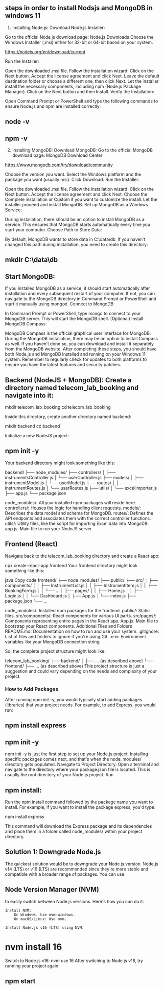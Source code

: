 ## steps in order to install Nodsjs and MongoDB in windows 11

1. Installing Node.js:
Download Node.js Installer:

Go to the official Node.js download page: Node.js Downloads
Choose the Windows Installer (.msi) either for 32-bit or 64-bit based on your system.

https://nodejs.org/en/download/current

Run the Installer:

Open the downloaded .msi file.
Follow the installation wizard:
Click on the Next button.
Accept the license agreement and click Next.
Leave the default destination folder or choose a different one, then click Next.
Let the installer install the necessary components, including npm (Node.js Package Manager).
Click on the Next button and then Install.
Verify the Installation:

Open Command Prompt or PowerShell and type the following commands to ensure Node.js and npm are installed correctly:

## node -v
## npm -v



2. Installing MongoDB:
Download MongoDB:
Go to the official MongoDB download page: MongoDB Download Center

https://www.mongodb.com/try/download/community


Choose the version you want.
Select the Windows platform and the package you want (usually msi).
Click Download.
Run the Installer:

Open the downloaded .msi file.
Follow the installation wizard:
Click on the Next button.
Accept the license agreement and click Next.
Choose the Complete installation or Custom if you want to customize the install.
Let the installer proceed and install MongoDB.
Set up MongoDB as a Windows Service:

During installation, there should be an option to install MongoDB as a service. This ensures that MongoDB starts automatically every time you start your computer.
Choose Path to Store Data:

By default, MongoDB wants to store data in C:\data\db. If you haven't changed this path during installation, you need to create this directory:

## mkdir C:\data\db


## Start MongoDB:

If you installed MongoDB as a service, it should start automatically after installation and every subsequent restart of your computer.
If not, you can navigate to the MongoDB directory in Command Prompt or PowerShell and start it manually using mongod.
Connect to MongoDB:

In Command Prompt or PowerShell, type mongo to connect to your MongoDB server. This will start the MongoDB shell.
(Optional) Install MongoDB Compass:

MongoDB Compass is the official graphical user interface for MongoDB. During the MongoDB installation, there may be an option to install Compass as well. If you haven't done so, you can download and install it separately from the MongoDB website.
After completing these steps, you should have both Node.js and MongoDB installed and running on your Windows 11 system. Remember to regularly check for updates to both platforms to ensure you have the latest features and security patches.




## Backend (NodeJS + MongoDB): Create a directory named telecom_lab_booking and navigate into it:
mkdir telecom_lab_booking
cd telecom_lab_booking

Inside this directory, create another directory named backend:

mkdir backend
cd backend

Initialize a new NodeJS project:
## npm init -y
Your backend directory might look something like this:

backend/
├── node_modules/
├── controllers/
│   ├── instrumentsController.js
│   └── userController.js
├── models/
│   ├── instrumentModel.js
│   └── userModel.js
├── routes/
│   ├── instrumentRoutes.js
│   └── userRoutes.js
├── utils/
│   └── excelImporter.js
├── app.js
└── package.json

node_modules/: All your installed npm packages will reside here.
controllers/: Houses the logic for handling client requests.
models/: Describes the data model and schema for MongoDB.
routes/: Defines the API endpoints and associates them with the correct controller functions.
utils/: Utility files, like the script for importing Excel data into MongoDB.
app.js: Main file to run your NodeJS server.


## Frontend (React)
Navigate back to the telecom_lab_booking directory and create a React app:

npx create-react-app frontend
Your frontend directory might look something like this:

java
Copy code
frontend/
├── node_modules/
├── public/
├── src/
│   ├── components/
│   │   ├── InstrumentList.js
│   │   ├── InstrumentItem.js
│   │   ├── BookingForm.js
│   │   └── ...
│   ├── pages/
│   │   ├── Home.js
│   │   ├── Login.js
│   │   └── Dashboard.js
│   ├── App.js
│   └── index.js
├── package.json
└── ...

node_modules/: Installed npm packages for the frontend.
public/: Static files.
src/components/: React components for various UI parts.
src/pages/: Components representing entire pages in the React app.
App.js: Main file to bootstrap your React components.
Additional Files and Folders
README.md: Documentation on how to run and use your system.
.gitignore: List of files and folders to ignore if you're using Git.
.env: Environment variables like your MongoDB connection string.


So, the complete project structure might look like:

telecom_lab_booking/
├── backend/
│   ├── ... (as described above)
└── frontend/
    ├── ... (as described above)
This project structure is just a suggestion and could vary depending on the needs and complexity of your project.



### How to Add Packages

After running npm init -y, you would typically start adding packages (libraries) that your project needs. For example, to add Express, you would run:

## npm install express

## npm init -y 

npm init -y  is just the first step to set up your Node.js project. Installing specific packages comes next, and that's when the node_modules/ directory gets populated.
Navigate to Project Directory: Open a terminal and navigate to the directory where your package.json file is located. This is usually the root directory of your Node.js project.
Run 

## npm install: 

Run the npm install command followed by the package name you want to install. For example, if you want to install the package express, you'd type:

npm install express

This command will download the Express package and its dependencies and place them in a folder called node_modules/ within your project directory.



## Solution 1: Downgrade Node.js

The quickest solution would be to downgrade your Node.js version. Node.js v14 (LTS) or v16 (LTS) are recommended since they're more stable and compatible with a broader range of packages. You can use 

## Node Version Manager (NVM) 

to easily switch between Node.js versions.
Here's how you can do it:

    Install NVM:
        On Windows: Use nvm-windows.
        On macOS/Linux: Use nvm.

    Install Node.js v16 (LTS) using NVM:

# nvm install 16

Switch to Node.js v16:
nvm use 16
After switching to Node.js v16, try running your project again:

## npm start

